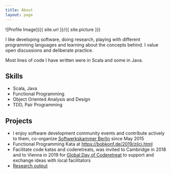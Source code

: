 ```yaml
---
title: About
layout: page
---
```

![Profile Image]({{ site.url }}/{{ site.picture }})

<p>I like developing software, doing research, playing with different programming languages and learning about the concepts behind. I value open discussions and deliberate practice. </p>

<p>Most lines of code I have written were in Scala and some in Java.</p>

<h2>Skills</h2>

<ul class="skill-list">
	<li>Scala, Java</li>
        <li>Functional Programming</li>
	<li>Object Oriented Analysis and Design</li>
        <li>TDD, Pair Programming</li>
</ul>

<h2>Projects</h2>

<ul>
	<li>I enjoy software development community events and contribute actively to them, co-organize <a href="https://www.meetup.com/Software-Craftsmanship-Berlin/"> Softwerkskammer Berlin</a> since May 2015</li>
        <li>Functional Programming Kata at <a href="BobKonf 2019">https://bobkonf.de/2019/zilci.html</a></li>
        <li>Facilitate code katas and coderetreats, was invited to Cambridge in 2018 and to Vienna in 2019 for <a href="https://www.coderetreat.org/events/">Global Day of Coderetreat</a> to support and exchange ideas with local facilitators </li>
    	<li><a href="https://scholar.google.com/citations?hl=en&user=7Avims0AAAAJ">Research output</a></li>
</ul>
